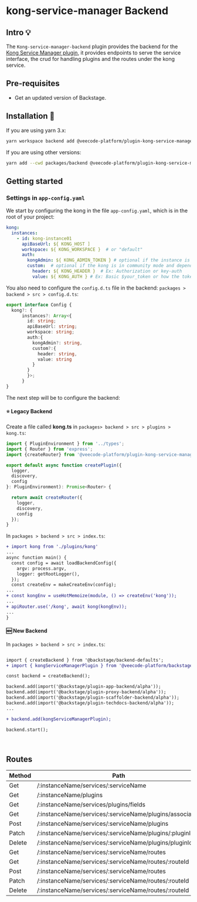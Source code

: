 # kong-service-manager Backend

## Intro 💡

The `Kong-service-manager-backend` plugin provides the backend for the [Kong Service Manager plugin](https://github.com/veecode-platform/platform-backstage-plugins/tree/master/plugins/kong-service-manager),
it provides endpoints to serve the service interface, the crud for handling plugins and the routes under the kong service.

## Pre-requisites

- Get an updated version of Backstage.
  

## Installation 🔧


If you are using yarn 3.x:

```bash
yarn workspace backend add @veecode-platform/plugin-kong-service-manager-backend
```

If you are using other versions:

```bash
yarn add --cwd packages/backend @veecode-platform/plugin-kong-service-manager-backend
```


## Getting started

### Settings in `app-config.yaml`

We start by configuring the kong in the file `app-config.yaml`, which is in the root of your project:

```yaml
kong:
  instances:
    - id: kong-instance01
      apiBaseUrl: ${ KONG_HOST ]
      workspace: ${ KONG_WORKSPACE }  # or "default"
      auth:
        kongAdmin: ${ KONG_ADMIN_TOKEN } # optional if the instance is enterprise
        custom:  # optional if the kong is in community mode and depending on the authentication used
          header: ${ KONG_HEADER }  # Ex: Authorization or key-auth
          value: ${ KONG_AUTH } # Ex: Basic $your_token or how the token is added depending on the approach
   ```

You also need to configure the `config.d.ts` file in the backend:
`packages > backend > src > config.d.ts`:

```ts
export interface Config {
  kong?: {
      instances?: Array<{
        id: string;
        apiBaseUrl: string;
        workspace: string;
        auth:{
          kongAdmin?: string,
          custom?:{
            header: string,
            value: string
          }
        }
        }>;
      }
}
```


The next step will be to configure the backend:

#### ⭐ Legacy Backend

Create a file called **kong.ts** in `packages> backend > src > plugins > kong.ts`:

```ts
import { PluginEnvironment } from '../types';
import { Router } from 'express';
import {createRouter} from '@veecode-platform/plugin-kong-service-manager-backend';

export default async function createPlugin({
  logger,
  discovery,
  config
}: PluginEnvironment): Promise<Router> {

  return await createRouter({
    logger,
    discovery,
    config
  });
}
```
In `packages > backend > src > index.ts`:

```diff
+ import kong from './plugins/kong'
...
async function main() {
  const config = await loadBackendConfig({
    argv: process.argv,
    logger: getRootLogger(),
  });
  const createEnv = makeCreateEnv(config);
...
+ const kongEnv = useHotMemoize(module, () => createEnv('kong'));
...
+ apiRouter.use('/kong', await kong(kongEnv));
...
}
```

#### 🆕 New Backend

In `packages > backend > src > index.ts`:

```diff

import { createBackend } from '@backstage/backend-defaults';
+ import { kongServiceManagerPlugin } from '@veecode-platform/backstage-plugin-infracost-backend';

const backend = createBackend();

backend.add(import('@backstage/plugin-app-backend/alpha'));
backend.add(import('@backstage/plugin-proxy-backend/alpha'));
backend.add(import('@backstage/plugin-scaffolder-backend/alpha'));
backend.add(import('@backstage/plugin-techdocs-backend/alpha'));
...

+ backend.add(kongServiceManagerPlugin);

backend.start();
```

<br>


## Routes

| Method | Path                                        | Endpoint                                               |
|--------|---------------------------------------------|--------------------------------------------------------|
| Get    | /:instanceName/services/:serviceName                      | backendBaseUrl/api/kong/:instance/services/:serviceName                               |
| Get    | /:instanceName/plugins              | backendBaseUrl/api/kong/:instance/plugins  |
| Get    | /:instanceName/services/plugins/fields                    | backendBaseUrl/api/kong/services/plugins/fields        |
| Get    | /:instanceName/services/:serviceName/plugins/associated   | backendBaseUrl/api/kong/:instance/services/:serviceName/plugins/associated |
| Post   | /:instanceName/services/:serviceName/plugins              | backendBaseUrl/api/kong/:instance/services/:serviceName/plugins  |
| Patch  | /:instanceName/services/:serviceName/plugins/:pluginId              | backendBaseUrl/api/kong/:instance/services/:serviceName/plugins  |
| Delete | /:instanceName/services/:serviceName/plugins/pluginId              | backendBaseUrl/api/kong/:instance/services/:serviceName/plugins  |
| Get    | /:instanceName/services/:serviceName/routes               | backendBaseUrl/api/kong/:instance/services/:serviceName/routes   |
| Get    | /:instanceName/services/:serviceName/routes/:routeId      | backendBaseUrl/api/kong/:instance/services/:serviceName/routes/:routeId |
| Post   | /:instanceName/services/:serviceName/routes      | backendBaseUrl/api/kong/:instance/services/:serviceName/routes |  
| Patch  | /:instanceName/services/:serviceName/routes/:routeId      | backendBaseUrl/api/kong/:instance/services/:serviceName/routes/:routeId |
| Delete | /:instanceName/services/:serviceName/routes/:routeId      | backendBaseUrl/api/kong/:instanceservices/:serviceName/routes/:routeId |


